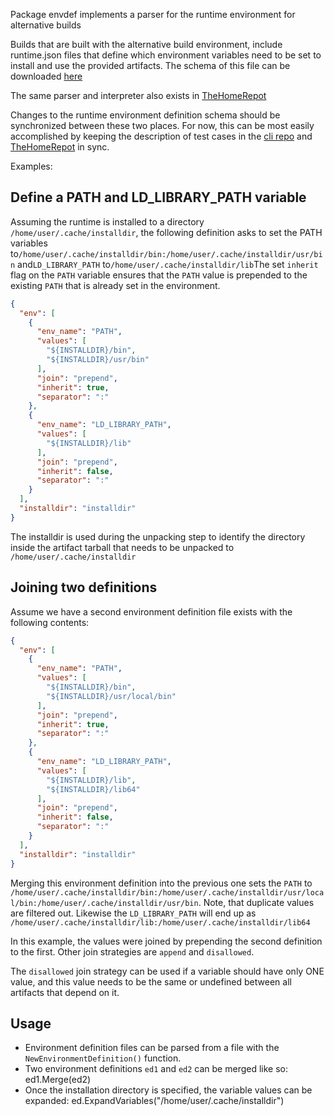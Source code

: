 Package envdef implements a parser for the runtime environment for alternative builds

Builds that are built with the alternative build environment, include runtime.json files that define which environment
variables need to be set to install and use the provided artifacts.
The schema of this file can be downloaded [here](https://drive.google.com/drive/u/0/my-drive)

The same parser and interpreter also exists
in [TheHomeRepot](https://github.com/ActiveState/TheHomeRepot/blob/master/service/build-wrapper/wrapper/runtime.py)

Changes to the runtime environment definition schema should be synchronized between these two places. For now, this can
be most easily accomplished by keeping the description of test cases in
the [cli repo](https://github.com/ActiveState/cli/blob/master/pkg/platform/runtime/envdef/runtime_test_cases.json)
and [TheHomeRepot](https://github.com/ActiveState/TheHomeRepot/blob/master/service/build-wrapper/runtime_test_cases.json)
in sync.

Examples:

## Define a PATH and LD_LIBRARY_PATH variable

Assuming the runtime is installed to a directory `/home/user/.cache/installdir`, the following definition asks to set
the PATH variables to`/home/user/.cache/installdir/bin:/home/user/.cache/installdir/usr/bin` and`LD_LIBRARY_PATH`
to`/home/user/.cache/installdir/lib`The set `inherit` flag on the `PATH` variable ensures that the `PATH` value is
prepended to the existing `PATH` that is already set in the environment.

```json
{
  "env": [
    {
      "env_name": "PATH",
      "values": [
        "${INSTALLDIR}/bin",
        "${INSTALLDIR}/usr/bin"
      ],
      "join": "prepend",
      "inherit": true,
      "separator": ":"
    },
    {
      "env_name": "LD_LIBRARY_PATH",
      "values": [
        "${INSTALLDIR}/lib"
      ],
      "join": "prepend",
      "inherit": false,
      "separator": ":"
    }
  ],
  "installdir": "installdir"
}
```

The installdir is used during the unpacking step to identify the directory inside the artifact tarball that needs to be
unpacked to `/home/user/.cache/installdir`

## Joining two definitions

Assume we have a second environment definition file exists with the following contents:

```json
{
  "env": [
    {
      "env_name": "PATH",
      "values": [
        "${INSTALLDIR}/bin",
        "${INSTALLDIR}/usr/local/bin"
      ],
      "join": "prepend",
      "inherit": true,
      "separator": ":"
    },
    {
      "env_name": "LD_LIBRARY_PATH",
      "values": [
        "${INSTALLDIR}/lib",
        "${INSTALLDIR}/lib64"
      ],
      "join": "prepend",
      "inherit": false,
      "separator": ":"
    }
  ],
  "installdir": "installdir"
}
```

Merging this environment definition into the previous one sets the `PATH`
to `/home/user/.cache/installdir/bin:/home/user/.cache/installdir/usr/local/bin:/home/user/.cache/installdir/usr/bin`.
Note, that duplicate values are filtered out. Likewise the `LD_LIBRARY_PATH` will end up
as `/home/user/.cache/installdir/lib:/home/user/.cache/installdir/lib64`

In this example, the values were joined by prepending the second definition to the first. Other join strategies
are `append` and `disallowed`.

The `disallowed` join strategy can be used if a variable should have only ONE value, and this value needs to be the same
or undefined between all artifacts
that depend on it.

## Usage

- Environment definition files can be parsed from a file with the `NewEnvironmentDefinition()` function.
- Two environment definitions `ed1` and `ed2` can be merged like so:
  ed1.Merge(ed2)
- Once the installation directory is specified, the variable values can be expanded:
  ed.ExpandVariables("/home/user/.cache/installdir")

